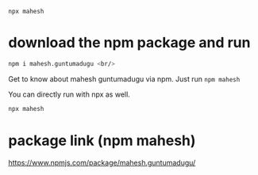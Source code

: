 `npx mahesh`

# download the npm package and run

```sh
npm i mahesh.guntumadugu <br/>
```

Get to know about mahesh guntumadugu via npm. Just run `npm mahesh`

You can directly run with npx as well.

```sh
npx mahesh
```

# package link (npm mahesh)

https://www.npmjs.com/package/mahesh.guntumadugu/
